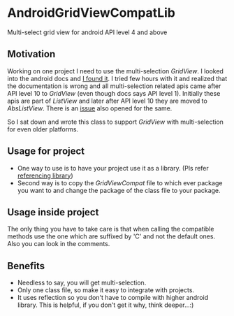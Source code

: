 AndroidGridViewCompatLib
========================

Multi-select grid view for android API level 4 and above

Motivation
----------

Working on one project I need to use the multi-selection *GridView*. I looked into the android docs and [I found it](http://developer.android.com/reference/android/widget/AbsListView.html#setChoiceMode(int)). I tried few hours with it and realized that the documentation is wrong and all multi-selection related apis came after API level 10 to *GridView* (even though docs says API level 1). Initially these apis are part of *ListView* and later after API level 10 they are moved to *AbsListView*. There is an [issue](http://code.google.com/p/android/issues/detail?id=16571) also opened for the same.

So I sat down and wrote this class to support *GridView* with multi-selection for even older platforms.

Usage for project
-----------------

* One way to use is to have your project use it as a library. (Pls refer [referencing library](http://developer.android.com/guide/developing/projects/projects-eclipse.html#ReferencingLibraryProject))
* Second way is to copy the *GridViewCompat* file to which ever package you want to and change the package of the class file to your package.

Usage inside project
--------------------

The only thing you have to take care is that when calling the compatible methods use the one which are suffixed by 'C' and not the default ones. Also you can look in the comments.

Benefits
--------

* Needless to say, you will get multi-selection.
* Only one class file, so make it easy to integrate with projects.
* It uses reflection so you don't have to compile with higher android library. This is helpful, if you don't get it why, think deeper...:)

